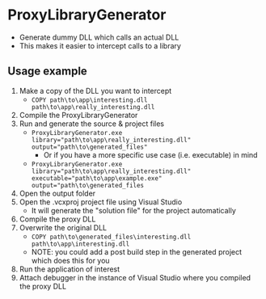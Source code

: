 # ProxyLibraryGenerator

- Generate dummy DLL which calls an actual DLL
- This makes it easier to intercept calls to a library

## Usage example

1. Make a copy of the DLL you want to intercept
	- ``COPY path\to\app\interesting.dll path\to\app\really_interesting.dll``
2. Compile the ProxyLibraryGenerator
3. Run and generate the source & project files
	- ``ProxyLibraryGenerator.exe library="path\to\app\really_interesting.dll" output="path\to\generated_files"``
		- Or if you have a more specific use case (i.e. executable) in mind
	- ``ProxyLibraryGenerator.exe library="path\to\app\really_interesting.dll" executable="path\to\app\example.exe" output="path\to\generated_files``
4. Open the output folder
5. Open the .vcxproj project file using Visual Studio
	- It will generate the "solution file" for the project automatically
6. Compile the proxy DLL
7. Overwrite the original DLL
	- ``COPY path\to\generated_files\interesting.dll path\to\app\interesting.dll``
	- NOTE: you could add a post build step in the generated project which does this for you
8. Run the application of interest
9. Attach debugger in the instance of Visual Studio where you compiled the proxy DLL
